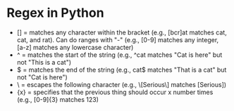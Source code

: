 # Regex in Python

* [] = matches any character within the bracket (e.g., [bcr]at matches cat, cat, and rat).  Can do ranges with "-" (e.g., [0-9] matches any integer, [a-z] matches any lowercase character)
* ^ = matches the start of the string (e.g., ^cat matches "Cat is here" but not "This is a cat")
* $ = matches the end of the string (e.g., cat$ matches "That is a cat" but not "Cat is here")
* \ = escapes the following character (e.g., \\[Serious\\] matches [Serious])
* {x} = specifies that the previous thing should occur x number times (e.g., [0-9]{3} matches 123)
